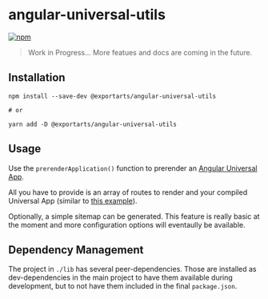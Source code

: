 # angular-universal-utils

[![npm](https://img.shields.io/npm/v/@exportarts/angular-universal-utils.svg?style=flat-square)](https://www.npmjs.com/package/@exportarts/angular-universal-utils)

> Work in Progress... More featues and docs are coming in the future.

## Installation

```
npm install --save-dev @exportarts/angular-universal-utils

# or

yarn add -D @exportarts/angular-universal-utils
```

## Usage

Use the `prerenderApplication()` function to prerender an [Angular Universal App](https://github.com/angular/universal).

All you have to provide is an array of routes to render and your compiled Universal App
(similar to [this example](https://github.com/angular/universal-starter/blob/master/server.ts#L22)).

Optionally, a simple sitemap can be generated. This feature is really basic at the moment and more
configuration options will eventaully be available.

## Dependency Management

The project in `./lib` has several peer-dependencies. Those are installed
as dev-dependencies in the main project to have them available during
development, but to not have them included in the final `package.json`.
